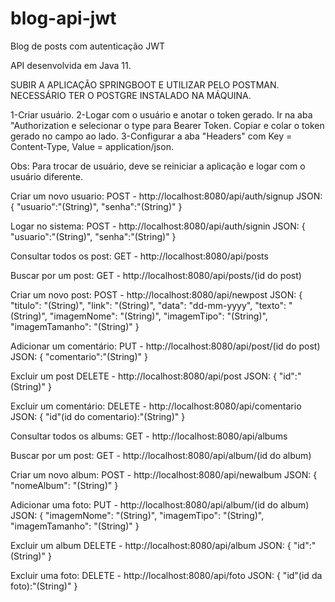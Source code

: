 # blog-api-jwt
Blog de posts com autenticação JWT

API desenvolvida em Java 11.

SUBIR A APLICAÇÃO SPRINGBOOT E UTILIZAR PELO POSTMAN.
NECESSÁRIO TER O POSTGRE INSTALADO NA MÁQUINA.

1-Criar usuário.
2-Logar com o usuário e anotar o token gerado. Ir na aba "Authorization e selecionar o type para
  Bearer Token. Copiar e colar o token gerado no campo ao lado.
3-Configurar a aba "Headers" com Key = Content-Type, Value = application/json.

Obs: Para trocar de usuário, deve se reiniciar a aplicação e logar com o usuário diferente.

Criar um novo usuario:
POST - http://localhost:8080/api/auth/signup
JSON:
{
    "usuario":"(String)",
    "senha":"(String)"
}


Logar no sistema:
POST - http://localhost:8080/api/auth/signin
JSON:
{
    "usuario":"(String)",
    "senha":"(String)"
}

Consultar todos os post:
GET - http://localhost:8080/api/posts

Buscar por um post:
GET - http://localhost:8080/api/posts/(id do post)

Criar um novo post:
POST - http://localhost:8080/api/newpost
JSON:
    {
        "titulo": "(String)",
        "link": "(String)",
        "data": "dd-mm-yyyy",
        "texto": "(String)",
        "imagemNome": "(String)",
        "imagemTipo": "(String)",
        "imagemTamanho": "(String)"
     }

Adicionar um comentário:
PUT - http://localhost:8080/api/post/(id do post)
JSON:
     {
        "comentario":"(String)"
      }

Excluir um post 
DELETE - http://localhost:8080/api/post
JSON:
    {
    	"id":"(String)"
    }

Excluir um comentário:
DELETE - http://localhost:8080/api/comentario
JSON:
    {
    	"id"(id do comentario):"(String)"
    }

Consultar todos os albums:
GET - http://localhost:8080/api/albums

Buscar por um post:
GET - http://localhost:8080/api/album/(id do album)	
	
Criar um novo album:
POST - http://localhost:8080/api/newalbum
JSON:
    {
        "nomeAlbum": "(String)"
     }
	 
Adicionar uma foto:
PUT - http://localhost:8080/api/album/(id do album)
JSON:
     {
		"imagemNome": "(String)",
		"imagemTipo": "(String)",
		"imagemTamanho": "(String)"
	}

Excluir um album 
DELETE - http://localhost:8080/api/album
JSON:
    {
    	"id":"(String)"
    }

Excluir uma foto:
DELETE - http://localhost:8080/api/foto
JSON:
    {
    	"id"(id da foto):"(String)"
    }
	